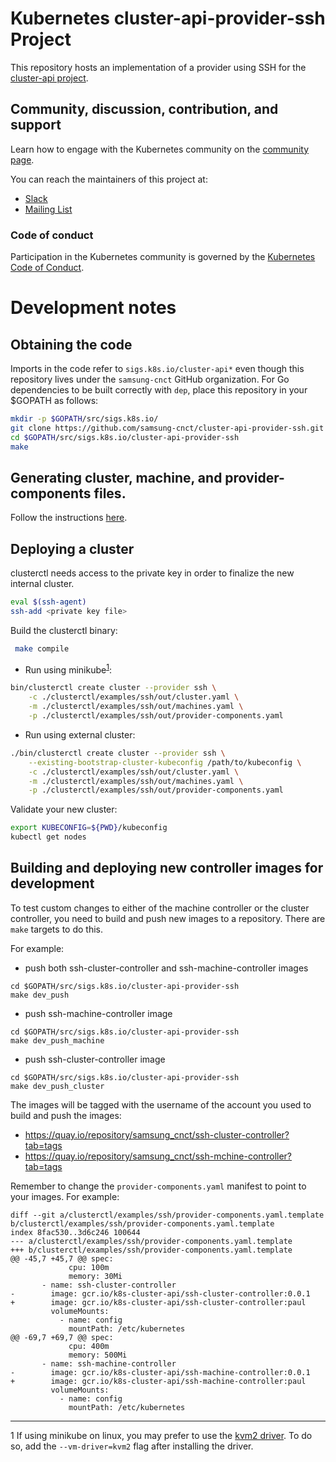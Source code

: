 # Kubernetes cluster-api-provider-ssh Project

This repository hosts an implementation of a provider using SSH for the [cluster-api project](https://sigs.k8s.io/cluster-api).

## Community, discussion, contribution, and support

Learn how to engage with the Kubernetes community on the [community page](http://kubernetes.io/community/).

You can reach the maintainers of this project at:

- [Slack](http://slack.k8s.io/)
- [Mailing List](https://groups.google.com/forum/#!forum/kubernetes-dev)

### Code of conduct

Participation in the Kubernetes community is governed by the [Kubernetes Code of Conduct](code-of-conduct.md).

# Development notes

## Obtaining the code

Imports in the code refer to `sigs.k8s.io/cluster-api*` even though this
repository lives under the `samsung-cnct` GitHub organization. For Go dependencies to be built correctly with `dep`, place this repository in your $GOPATH as follows:

```bash
mkdir -p $GOPATH/src/sigs.k8s.io/
git clone https://github.com/samsung-cnct/cluster-api-provider-ssh.git $GOPATH/src/sigs.k8s.io/cluster-api-provider-ssh
cd $GOPATH/src/sigs.k8s.io/cluster-api-provider-ssh
make
```

## Generating cluster, machine, and provider-components files.

Follow the instructions [here](./clusterctl/examples/ssh/README.md).

## Deploying a cluster

clusterctl needs access to the private key in order to finalize the new internal cluster.

```bash
eval $(ssh-agent)
ssh-add <private key file>
```

Build the clusterctl binary:

```bash
 make compile
```

- Run using minikube<sup>[1](#kvm2)</sup>:

```bash
bin/clusterctl create cluster --provider ssh \
    -c ./clusterctl/examples/ssh/out/cluster.yaml \
    -m ./clusterctl/examples/ssh/out/machines.yaml \
    -p ./clusterctl/examples/ssh/out/provider-components.yaml
```

- Run using external cluster:

```bash
./bin/clusterctl create cluster --provider ssh \
    --existing-bootstrap-cluster-kubeconfig /path/to/kubeconfig \
    -c ./clusterctl/examples/ssh/out/cluster.yaml \
    -m ./clusterctl/examples/ssh/out/machines.yaml \
    -p ./clusterctl/examples/ssh/out/provider-components.yaml
```

Validate your new cluster:

```bash
export KUBECONFIG=${PWD}/kubeconfig
kubectl get nodes
```

## Building and deploying new controller images for development

To test custom changes to either of the machine controller or the cluster controller, you
need to build and push new images to a repository. There are `make` targets to
do this.

For example:

- push both ssh-cluster-controller and ssh-machine-controller images
```
cd $GOPATH/src/sigs.k8s.io/cluster-api-provider-ssh
make dev_push

```

- push ssh-machine-controller image
```
cd $GOPATH/src/sigs.k8s.io/cluster-api-provider-ssh
make dev_push_machine
```
- push ssh-cluster-controller image
```
cd $GOPATH/src/sigs.k8s.io/cluster-api-provider-ssh
make dev_push_cluster
```

The images will be tagged with the username of the account you used to
build and push the images:

* https://quay.io/repository/samsung_cnct/ssh-cluster-controller?tab=tags
* https://quay.io/repository/samsung_cnct/ssh-mchine-controller?tab=tags

Remember to change the `provider-components.yaml` manifest to point to your
images. For example:

```
diff --git a/clusterctl/examples/ssh/provider-components.yaml.template b/clusterctl/examples/ssh/provider-components.yaml.template
index 8fac530..3d6c246 100644
--- a/clusterctl/examples/ssh/provider-components.yaml.template
+++ b/clusterctl/examples/ssh/provider-components.yaml.template
@@ -45,7 +45,7 @@ spec:
             cpu: 100m
             memory: 30Mi
       - name: ssh-cluster-controller
-        image: gcr.io/k8s-cluster-api/ssh-cluster-controller:0.0.1
+        image: gcr.io/k8s-cluster-api/ssh-cluster-controller:paul
         volumeMounts:
           - name: config
             mountPath: /etc/kubernetes
@@ -69,7 +69,7 @@ spec:
             cpu: 400m
             memory: 500Mi
       - name: ssh-machine-controller
-        image: gcr.io/k8s-cluster-api/ssh-machine-controller:0.0.1
+        image: gcr.io/k8s-cluster-api/ssh-machine-controller:paul
         volumeMounts:
           - name: config
             mountPath: /etc/kubernetes
```

---

<a name="kvm2">1</a> If using minikube on linux, you may prefer to use the
[kvm2 driver](https://github.com/kubernetes/minikube/blob/master/docs/drivers.md#kvm2-driver).
To do so, add the `--vm-driver=kvm2` flag after installing the driver.

